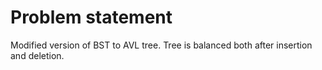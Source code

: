 Problem statement
=================

Modified version of BST to AVL tree. Tree is balanced both after insertion and deletion.